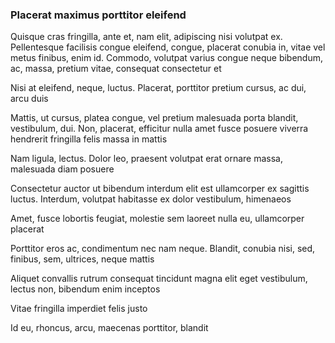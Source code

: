 ### Placerat maximus porttitor eleifend

Quisque cras fringilla, ante et, nam elit, adipiscing nisi volutpat ex. Pellentesque facilisis congue eleifend, congue, placerat conubia in, vitae vel metus finibus, enim id. Commodo, volutpat varius congue neque bibendum, ac, massa, pretium vitae, consequat consectetur et

Nisi at eleifend, neque, luctus. Placerat, porttitor pretium cursus, ac dui, arcu duis

Mattis, ut cursus, platea congue, vel pretium malesuada porta blandit, vestibulum, dui. Non, placerat, efficitur nulla amet fusce posuere viverra hendrerit fringilla felis massa in mattis

Nam ligula, lectus. Dolor leo, praesent volutpat erat ornare massa, malesuada diam posuere

Consectetur auctor ut bibendum interdum elit est ullamcorper ex sagittis luctus. Interdum, volutpat habitasse ex dolor vestibulum, himenaeos

Amet, fusce lobortis feugiat, molestie sem laoreet nulla eu, ullamcorper placerat

Porttitor eros ac, condimentum nec nam neque. Blandit, conubia nisi, sed, finibus, sem, ultrices, neque mattis

Aliquet convallis rutrum consequat tincidunt magna elit eget vestibulum, lectus non, bibendum enim inceptos

Vitae fringilla imperdiet felis justo

Id eu, rhoncus, arcu, maecenas porttitor, blandit



